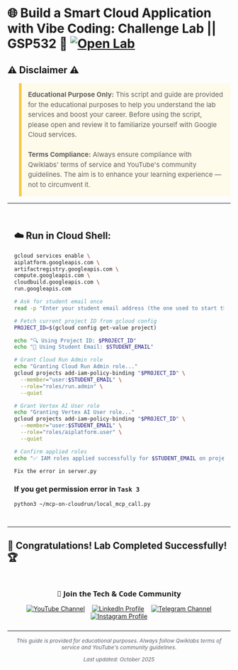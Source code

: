 # 🌐 Build a Smart Cloud Application with Vibe Coding: Challenge Lab || GSP532 🚀 [![Open Lab](https://img.shields.io/badge/Open-Lab-blue?style=flat)](https://www.skills.google/course_templates/1459/labs/597230)

## ⚠️ Disclaimer ⚠️

<blockquote style="background-color: #fffbea; border-left: 6px solid #f7c948; padding: 1em; font-size: 15px; line-height: 1.5;">
  <strong>Educational Purpose Only:</strong> This script and guide are provided for the educational purposes to help you understand the lab services and boost your career. Before using the script, please open and review it to familiarize yourself with Google Cloud services.
  <br><br>
  <strong>Terms Compliance:</strong> Always ensure compliance with Qwiklabs' terms of service and YouTube's community guidelines. The aim is to enhance your learning experience — not to circumvent it.
</blockquote>

---

<div style="padding: 15px; margin: 10px 0;">

## ☁️ Run in Cloud Shell:

```bash
gcloud services enable \
aiplatform.googleapis.com \
artifactregistry.googleapis.com \
compute.googleapis.com \
cloudbuild.googleapis.com \
run.googleapis.com
```

```bash
# Ask for student email once
read -p "Enter your student email address (the one used to start the lab): " STUDENT_EMAIL

# Fetch current project ID from gcloud config
PROJECT_ID=$(gcloud config get-value project)

echo "🔍 Using Project ID: $PROJECT_ID"
echo "👤 Using Student Email: $STUDENT_EMAIL"

# Grant Cloud Run Admin role
echo "Granting Cloud Run Admin role..."
gcloud projects add-iam-policy-binding "$PROJECT_ID" \
  --member="user:$STUDENT_EMAIL" \
  --role="roles/run.admin" \
  --quiet

# Grant Vertex AI User role
echo "Granting Vertex AI User role..."
gcloud projects add-iam-policy-binding "$PROJECT_ID" \
  --member="user:$STUDENT_EMAIL" \
  --role="roles/aiplatform.user" \
  --quiet

# Confirm applied roles
echo "✅ IAM roles applied successfully for $STUDENT_EMAIL on project $PROJECT_ID"
```
```bash
Fix the error in server.py
```
### If you get permission error in `Task 3`
```bash
python3 ~/mcp-on-cloudrun/local_mcp_call.py
```

</div>

---

## 🎉 **Congratulations! Lab Completed Successfully!** 🏆  

<div style="text-align:center; padding: 10px 0; max-width: 640px; margin: 0 auto;">
  <h3 style="font-family: 'Segoe UI', Tahoma, Geneva, Verdana, sans-serif; margin-bottom: 14px;">📱 Join the Tech & Code Community</h3>

  <a href="https://www.youtube.com/@TechCode9?sub_confirmation=1" style="margin: 0 6px; display: inline-block;">
    <img src="https://img.shields.io/badge/Subscribe-Tech%20&%20Code-FF0000?style=for-the-badge&logo=youtube&logoColor=white" alt="YouTube Channel">
  </a>

  <a href="https://www.linkedin.com/in/prateekrajput08/" style="margin: 0 6px; display: inline-block;">
    <img src="https://img.shields.io/badge/LinkedIn-Prateek%20Rajput-0077B5?style=for-the-badge&logo=linkedin&logoColor=white" alt="LinkedIn Profile">
  </a>

  <a href="https://t.me/techcode9" style="margin: 0 6px; display: inline-block;">
    <img src="https://img.shields.io/badge/Telegram-Tech%20Code-0088cc?style=for-the-badge&logo=telegram&logoColor=white" alt="Telegram Channel">
  </a>

  <a href="https://www.instagram.com/techcodefacilitator" style="margin: 0 6px; display: inline-block;">
    <img src="https://img.shields.io/badge/Instagram-Tech%20Code-E4405F?style=for-the-badge&logo=instagram&logoColor=white" alt="Instagram Profile">
  </a>
</div>

---

<div align="center">
  <p style="font-size: 12px; color: #586069;">
    <em>This guide is provided for educational purposes. Always follow Qwiklabs terms of service and YouTube's community guidelines.</em>
  </p>
  <p style="font-size: 12px; color: #586069;">
    <em>Last updated: October 2025</em>
  </p>
</div>
